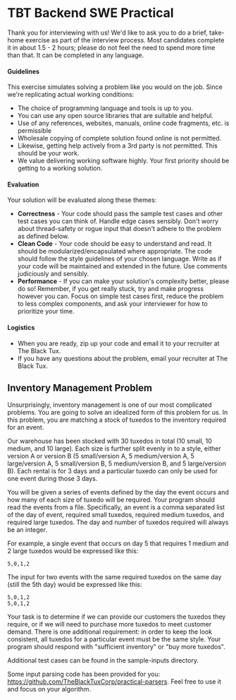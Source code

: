 # TBT Backend SWE Practical

Thank you for interviewing with us! We'd like to ask you to do a brief, take-home exercise as part of the interview process. Most candidates complete it in about 1.5 - 2 hours; please do not feel the need to spend more time than that. It can be completed in any language.


#### Guidelines

This exercise simulates solving a problem like you would on the job. Since we're replicating actual working conditions:

* The choice of programming language and tools is up to you.
* You can use any open source libraries that are suitable and helpful.
* Use of any references, websites, manuals, online code fragments, etc. is permissible
* Wholesale copying of complete solution found online is not permitted.
* Likewise, getting help actively from a 3rd party is not permitted. This should be your work.
* We value delivering working software highly. Your first priority should be getting to a working solution.

#### Evaluation

Your solution will be evaluated along these themes:

* **Correctness** - Your code should pass the sample test cases and other test cases you can think of. Handle edge cases sensibly. Don't worry about thread-safety or rogue input that doesn't adhere to the problem as defined below.
* **Clean Code** - Your code should be easy to understand and read. It should be modularized/encapsulated where appropriate. The code should follow the style guidelines of your chosen language. Write as if your code will be maintained and extended in the future. Use comments judiciously and sensibly.  
* **Performance** - If you can make your solution's complexity better, please do so!
Remember, if you get really stuck, try and make progress however you can. Focus on simple test cases first, reduce the problem to less complex components, and ask your interviewer for how to prioritize your time.

#### Logistics

* When you are ready, zip up your code and email it to your recruiter at The Black Tux.
* If you have any questions about the problem, email your recruiter at The Black Tux.

## Inventory Management Problem

Unsurprisingly, inventory management is one of our most complicated problems. You are going to solve an idealized form of this problem for us. In this problem, you are matching a stock of tuxedos to the inventory required for an event.

Our warehouse has been stocked with 30 tuxedos in total (10 small, 10 medium, and 10 large). Each size is further split evenly in to a style, either version A or version B (5 small/version A, 5 medium/version A, 5 large/version A, 5 small/version B, 5 medium/version B, and 5 large/version B). Each rental is for 3 days and a particular tuxedo can only be used for one event during those 3 days. 

You will be given a series of events defined by the day the event occurs and how many of each size of tuxedo will be required. Your program should read the events from a file. Specifically, an event is a comma separated list of the day of event, required small tuxedos, required medium tuxedos, and required large tuxedos. The day and number of tuxedos required will always be an integer.

For example, a single event that occurs on day 5 that requires 1 medium and 2 large tuxedos would be expressed like this:

    5,0,1,2

The input for two events with the same required tuxedos on the same day (still the 5th day) would be expressed like this:

    5,0,1,2
    5,0,1,2

Your task is to determine if we can provide our customers the tuxedos they require, or if we will need to purchase more tuxedos to meet customer demand. There is one additional requirement: in order to keep the look consistent, all tuxedos for a particular event must be the same style. Your program should respond with "sufficient inventory" or "buy more tuxedos".

Additional test cases can be found in the sample-inputs directory.

Some input parsing code has been provided for you: https://github.com/TheBlackTuxCorp/practical-parsers. Feel free to use it and focus on your algorithm.
